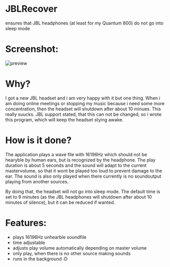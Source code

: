 # JBLRecover
ensures that JBL headphones (at least for my Quantum 800) do not go into sleep mode

# Screenshot:

![preview](https://user-images.githubusercontent.com/7933943/144284705-0c00eef6-b444-48bd-93b9-e073902373bb.png)

# Why?

I got a new JBL headset and i am very happy with it but one thing. When i am doing online meetings or stopping my music because i need some more concentration, then the headset will shutdown after about 10 minues. This really suucks. JBL  support stated, that this can not be changed, so i wrote this program, which will keep the headset stying awake.

# How is it done?

The application plays a wave file with 16196Hz which should not be hearyble by human ears, but is recognized by the headphone. The play duration is about 5 seconds and the sound will adapt to the current mastervolume, so that it wont be played too loud to prevent damage to the ear. The sound is also only played when there currently is no soundoutput playing from another sources.

By doing that, the headset will not go into sleep mode. The default time is set to 9 minutes (as the JBL headphones will shutdown after about 10 minutes of silence), but it can be reduced if wanted.

# Features:

- plays 16196Hz unhearble soundfile
- time adjustable
- adjusts play volume automatically depending on master volume
- only play, when there is no other source making sounds
- runs in the background :D


